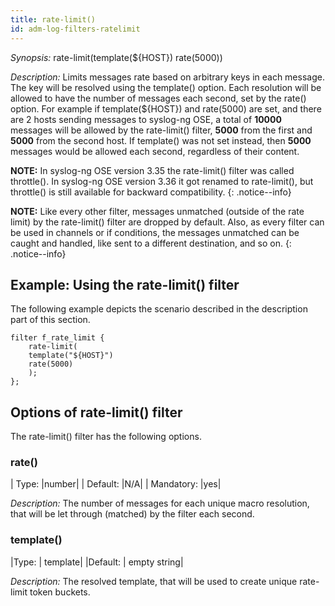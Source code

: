 ```yaml
---
title: rate-limit()
id: adm-log-filters-ratelimit
---
```


*Synopsis:* rate-limit(template(${HOST}) rate(5000))

*Description:* Limits messages rate based on arbitrary keys in each
message. The key will be resolved using the template() option. Each
resolution will be allowed to have the number of messages each second,
set by the rate() option. For example if template(${HOST}) and rate(5000)
are set, and there are 2 hosts sending messages to syslog-ng OSE, a
total of **10000** messages will be allowed by the rate-limit() filter,
**5000** from the first and **5000** from the second host. If template()
was not set instead, then **5000** messages would be allowed each
second, regardless of their content.

**NOTE:** In syslog-ng OSE version 3.35 the rate-limit() filter was called
throttle(). In syslog-ng OSE version 3.36 it got renamed to
rate-limit(), but throttle() is still available for backward
compatibility.
{: .notice--info}

**NOTE:** Like every other filter, messages unmatched (outside of the rate
limit) by the rate-limit() filter are dropped by default. Also, as every
filter can be used in channels or if conditions, the messages unmatched
can be caught and handled, like sent to a different destination, and so
on.
{: .notice--info}

## Example: Using the rate-limit() filter

The following example depicts the scenario described in the description
part of this section.

```config
filter f_rate_limit {
    rate-limit(
    template("${HOST}")
    rate(5000)
    );
};
```

## Options of rate-limit() filter

The rate-limit() filter has the following options.

### rate()

|  Type:        |number|
|  Default:     |N/A|
|  Mandatory:   |yes|

*Description:* The number of messages for each unique macro resolution,
that will be let through (matched) by the filter each second.

### template()

|Type:    |  template|
|Default: |  empty string|

*Description:* The resolved template, that will be used to create unique
rate-limit token buckets.
